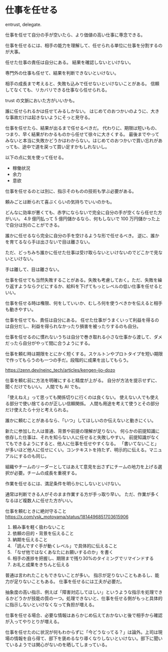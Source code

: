 # 仕事を任せる

entrust, delegate.

仕事を任せて自分の手が空いたら、より価値の高い仕事に専念できる。

仕事を任せるには、相手の能力を理解して、任せられる単位に仕事を分割するのが大事。

任せた仕事の責任は自分にある。
結果を確認しないといけない。

専門外の仕事も任せて、結果を判断できないといけない。

相手の成長まで考えると、失敗も込みで任せないといけないことがある。
信頼してなくても、リカバリできる仕事なら任せられる。

trust の文脈においた方がいいかも。

誰に任せられるかは任せてみるしかない。
はじめてのおつかいのように、大きな事故だけは起きないようにそっと見守る。

仕事を任せたら、結果が出るまで任せるべきだ。
代わりに、期限は短いもの、つまり、早く結果がわかるものから任せて徐々に大きくする。
最後までやってみないと本当に失敗かどうかはわからない。はじめてのおつかいで買い忘れがあっても、途中で道を戻って買い足すかもしれないし。

以下の点に気を使って任せる。

- 稼働状況
- 余力
- 意欲

仕事を任せるのとは別に、指示そのものの技術も学ぶ必要がある。

頼みごとは断られて喜ぶくらいの気持ちでいいのかも。

どんなに効率が悪くても、赤字にならないで完全に自分の手が空くなら任せた方がいい。
4.9 億円払って 5 億円儲かるなら、何もしないで 100 万円儲かった上で自分は別のことができる。

誰かに任せるなら完全に自分の手を空けるような形で任せるべき。
逆に、誰かを育てるなら手は出さないで目は離さない。

ただ、どっちみち誰かに任せた仕事は受け取らないといけないのでどこかで見ないといけない。

手は離して、目は離さない。

仕事を任せても当然失敗することがある。失敗も考慮しておく。ただ、失敗を繰り返すようならクビにするか、給料を下げてもっとレベルの低い仕事を任せるといい。

仕事を任せる時は権限、何をしていいか、むしろ何を使うべきかを伝えると相手も動きやすい。

仕事を任せても、責任は自分にある。
任せた仕事がうまくいって利益を得るのは自分だし、利益を得られなかったり損害を被ったりするのも自分。

仕事を任せるのに慣れないうちは自分で巻き取れる小さな仕事から渡して、ダメだったら自分がやって間に合うようにする。

仕事を頼む時は期限をとにかく短くする。スケルトンやプロトタイプを短い期限で作ってもらうのも一つの手だ。段階的に成果を出してもらう。

https://zenn.dev/neinc_tech/articles/kengen-ijo-dozo

仕事を頼む前に方法を明確にすると精度が上がる。
自分が方法を提示せずに、聞くだけでもいい。
人間でも AI でも。

「使えねえ」って思っても関係切りに行くのは良くない。
使えない人でも使える部分で使い捨てるのが正しい信頼関係。
人間も用途を考えて使うとその部分だけ使えたら十分と考えられる。

誰かに頼むことがあるなら、「いつ」してほしいのか伝えないと動きにくい。

新たに参加した人は普通、背景や前提の理解が足りない。
何らかの前提知識に依存した仕事は、それを知らない人に任せると失敗しやすい。
前提知識がなくてもできるようにすると、他人に仕事を任せやすくなる。
「書いてないこと」が多いほど他人に任せにくい。コンテキストを持たず、明示的に伝える。マニュアルにするのも同じ。

組織やチームのリーダーとしてはあえて意見を出さずにチームの地力を上げる選択が必要。チームの成長を重視する。

作業を任せるには、満足条件を明らかにしないといけない。

通常は判断できる人がそのまま作業する方が手っ取り早い。
ただ、作業が多くなるほど複数人に任せた方がいい。

仕事を頼むときに絶対守ること
https://x.com/ysk_motoyama/status/1814496851703615906

1. 頼み事を軽く扱わないこと
2. 依頼の目的・背景を伝えること
3. 納期を伝えること
4. 「読んですぐ手が動くレベル」で具体的に伝えること
5. 「なぜ他ではなくあなたにお願いするのか」を書く
6. 相手の進捗を把握し、期限まで残り30%のタイミングでリマインドする
7. お礼と成果をきちんと伝える

普通は言われたこともできないことが多い。
指示が足りないこともあるし、能力が足りないこともある。
仕事を任せるには工夫が必要だ。

抽象度の高い指示、例えば「障害対応してほしい」というような指示を処理できるかどうかが技能の質の一つ。処理できないと、仕事を任せる側がもっと具体的に指示しないといけなくなって負担が増える。

仕事を任せる場合、必要な情報はあらかじめ伝えておかないと後で相手から確認が入ってやりとりが増える。

仕事を任せたのに状況が何もわからずに「今どうなってる？」は論外。上司は現場の情報を自ら得て、部下を褒めるなり導くなりしないといけない。部下に聞いているようでは関心がないのを晒してしまっている。
